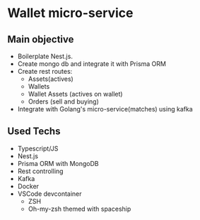 # Wallet micro-service

## Main objective
- Boilerplate Nest.js.
- Create mongo db and integrate it with Prisma ORM
- Create rest routes:
  - Assets(actives)
  - Wallets
  - Wallet Assets (actives on wallet)
  - Orders (sell and buying)
- Integrate with Golang's micro-service(matches) using kafka

## Used Techs
- Typescript/JS
- Nest.js
- Prisma ORM with MongoDB
- Rest controlling
- Kafka
- Docker
- VSCode devcontainer
  - ZSH
  - Oh-my-zsh themed with spaceship

